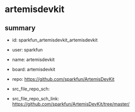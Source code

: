 # artemisdevkit
 
## summary 
* id: sparkfun_artemisdevkit_artemisdevkit
* user: sparkfun
* name: artemisdevkit
* board: artemisdevkit
* repo: https://github.com/sparkfun/ArtemisDevKit



* src_file_repo_sch: 
* src_file_repo_sch_link: https://github.com/sparkfun/ArtemisDevKit/tree/master/




